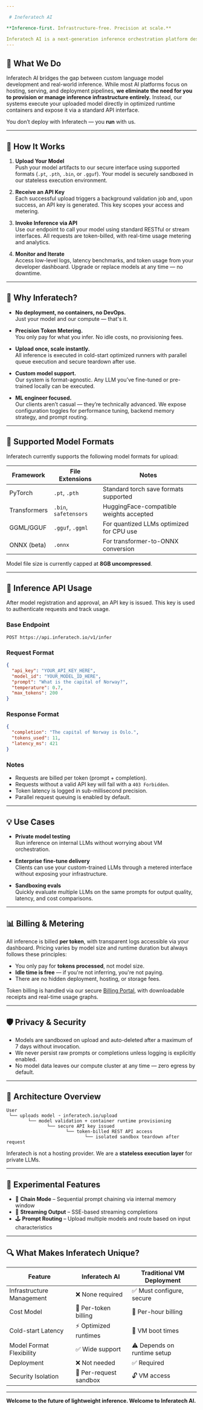 ```yaml
---

 # Ineferatech AI

**Inference-first. Infrastructure-free. Precision at scale.**

Inferatech AI is a next-generation inference orchestration platform designed for model developers and ML engineers who require secure, low-latency, and usage-based inference on custom LLMs. Upload your trained language models and leverage our token-metered API layer to run inference in our secure, isolated compute environments.
---
```


## 🧠 What We Do

Inferatech AI bridges the gap between custom language model development and real-world inference. While most AI platforms focus on hosting, serving, and deployment pipelines, **we eliminate the need for you to provision or manage inference infrastructure entirely.** Instead, our systems execute your uploaded model directly in optimized runtime containers and expose it via a standard API interface.

You don’t deploy with Inferatech — you **run** with us.

---

## 🔧 How It Works

1. **Upload Your Model**  
   Push your model artifacts to our secure interface using supported formats (`.pt`, `.pth`, `.bin`, or `.gguf`). Your model is securely sandboxed in our stateless execution environment.

2. **Receive an API Key**  
   Each successful upload triggers a background validation job and, upon success, an API key is generated. This key scopes your access and metering.

3. **Invoke Inference via API**  
   Use our endpoint to call your model using standard RESTful or stream interfaces. All requests are token-billed, with real-time usage metering and analytics.

4. **Monitor and Iterate**  
   Access low-level logs, latency benchmarks, and token usage from your developer dashboard. Upgrade or replace models at any time — no downtime.

---

## 🚀 Why Inferatech?

- **No deployment, no containers, no DevOps.**  
  Just your model and our compute — that's it.

- **Precision Token Metering.**  
  You only pay for what you infer. No idle costs, no provisioning fees.

- **Upload once, scale instantly.**  
  All inference is executed in cold-start optimized runners with parallel queue execution and secure teardown after use.

- **Custom model support.**  
  Our system is format-agnostic. Any LLM you’ve fine-tuned or pre-trained locally can be executed.

- **ML engineer focused.**  
  Our clients aren’t casual — they’re technically advanced. We expose configuration toggles for performance tuning, backend memory strategy, and prompt routing.

---

## 📁 Supported Model Formats

Inferatech currently supports the following model formats for upload:

| Framework      | File Extensions         | Notes                                     |
|----------------|-------------------------|-------------------------------------------|
| PyTorch        | `.pt`, `.pth`           | Standard torch save formats supported     |
| Transformers   | `.bin`, `safetensors`   | HuggingFace-compatible weights accepted   |
| GGML/GGUF      | `.gguf`, `.ggml`        | For quantized LLMs optimized for CPU use  |
| ONNX (beta)    | `.onnx`                 | For transformer-to-ONNX conversion        |

Model file size is currently capped at **8GB uncompressed**.

---

## 🔑 Inference API Usage

After model registration and approval, an API key is issued. This key is used to authenticate requests and track usage.

### Base Endpoint
```
POST https://api.inferatech.io/v1/infer
```

### Request Format
```json
{
  "api_key": "YOUR_API_KEY_HERE",
  "model_id": "YOUR_MODEL_ID_HERE",
  "prompt": "What is the capital of Norway?",
  "temperature": 0.7,
  "max_tokens": 200
}
```

### Response Format
```json
{
  "completion": "The capital of Norway is Oslo.",
  "tokens_used": 11,
  "latency_ms": 421
}
```

### Notes
- Requests are billed per token (prompt + completion).
- Requests without a valid API key will fail with a `403 Forbidden`.
- Token latency is logged in sub-millisecond precision.
- Parallel request queuing is enabled by default.

---

## 💡 Use Cases

- **Private model testing**  
  Run inference on internal LLMs without worrying about VM orchestration.

- **Enterprise fine-tune delivery**  
  Clients can use your custom-trained LLMs through a metered interface without exposing your infrastructure.

- **Sandboxing evals**  
  Quickly evaluate multiple LLMs on the same prompts for output quality, latency, and cost comparisons.

---

## 📊 Billing & Metering

All inference is billed **per token**, with transparent logs accessible via your dashboard. Pricing varies by model size and runtime duration but always follows these principles:

- You only pay for **tokens processed**, not model size.
- **Idle time is free** — if you're not inferring, you're not paying.
- There are no hidden deployment, hosting, or storage fees.

Token billing is handled via our secure [Billing Portal](https://inferatech.ai/billing), with downloadable receipts and real-time usage graphs.

---

## 🛡️ Privacy & Security

- Models are sandboxed on upload and auto-deleted after a maximum of 7 days without invocation.
- We never persist raw prompts or completions unless logging is explicitly enabled.
- No model data leaves our compute cluster at any time — zero egress by default.

---

## 🧭 Architecture Overview

```plaintext
User
 └── uploads model ➝ inferatech.io/upload
        └── model validation + container runtime provisioning
               └── secure API key issued
                      └── token-billed REST API access
                             └── isolated sandbox teardown after request
```

Inferatech is not a hosting provider. We are a **stateless execution layer** for private LLMs.

---

## 🧪 Experimental Features

- 🔁 **Chain Mode** – Sequential prompt chaining via internal memory window
- 🧵 **Streaming Output** – SSE-based streaming completions
- 🕹️ **Prompt Routing** – Upload multiple models and route based on input characteristics

---

## 🔍 What Makes Inferatech Unique?

| Feature                       | Inferatech AI         | Traditional VM Deployment   |
|------------------------------|------------------------|------------------------------|
| Infrastructure Management     | ❌ None required       | ✅ Must configure, secure     |
| Cost Model                    | 🔁 Per-token billing    | 💸 Per-hour billing           |
| Cold-start Latency           | ⚡ Optimized runtimes  | 🐢 VM boot times              |
| Model Format Flexibility     | ✅ Wide support         | ⚠️ Depends on runtime setup   |
| Deployment                   | ❌ Not needed           | ✅ Required                   |
| Security Isolation           | 🔐 Per-request sandbox | 🔓 VM access                  |

---

**Welcome to the future of lightweight inference. Welcome to Inferatech AI.**
```
